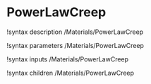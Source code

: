 <!-- MOOSE Documentation Stub: Remove this when content is added. -->

# PowerLawCreep

!syntax description /Materials/PowerLawCreep

!syntax parameters /Materials/PowerLawCreep

!syntax inputs /Materials/PowerLawCreep

!syntax children /Materials/PowerLawCreep
